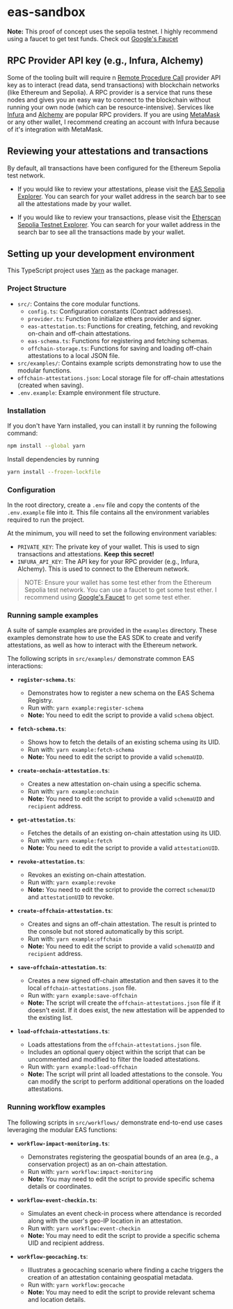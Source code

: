# eas-sandbox

**Note:** This proof of concept uses the sepolia testnet. I highly recommend using a faucet to get test funds. Check out [Google&#39;s Faucet](https://cloud.google.com/application/web3/faucet/ethereum/sepolia)

## RPC Provider API key (e.g., Infura, Alchemy)

Some of the tooling built will require n [Remote Procedure Call](https://www.cyfrin.io/blog/blockchain-rpc-node-guide) provider API key as to interact (read data, send transactions) with blockchain networks (like Ethereum and Sepolia). A RPC provider is a service that runs these nodes and gives you an easy way to connect to the blockchain without running your own node (which can be resource-intensive). Services like [Infura](https://www.infura.io/) and [Alchemy](https://www.alchemy.com/) are popular RPC providers. If you are using [MetaMask](https://metamask.io/) or any other wallet, I recommend creating an account with Infura because of it's integration with MetaMask.

## Reviewing your attestations and transactions

By default, all transactions have been configured for the Ethereum Sepolia test network.

- If you would like to review your attestations, please visit the [EAS Sepolia Explorer](https://sepolia.easscan.io/). You can search for your wallet address in the search bar to see all the attestations made by your wallet.

- If you would like to review your transactions, please visit the [Etherscan Sepolia Testnet Explorer](https://sepolia.etherscan.io/). You can search for your wallet address in the search bar to see all the transactions made by your wallet.

## Setting up your development environment

This TypeScript project uses [Yarn](https://yarnpkg.com/) as the package manager.

### Project Structure

- `src/`: Contains the core modular functions.
  - `config.ts`: Configuration constants (Contract addresses).
  - `provider.ts`: Function to initialize ethers provider and signer.
  - `eas-attestation.ts`: Functions for creating, fetching, and revoking on-chain and off-chain attestations.
  - `eas-schema.ts`: Functions for registering and fetching schemas.
  - `offchain-storage.ts`: Functions for saving and loading off-chain attestations to a local JSON file.
- `src/examples/`: Contains example scripts demonstrating how to use the modular functions.
- `offchain-attestations.json`: Local storage file for off-chain attestations (created when saving).
- `.env.example`: Example environment file structure.

### Installation

If you don&#39;t have Yarn installed, you can install it by running the following command:

```bash
npm install --global yarn
```

Install dependencies by running

```bash
yarn install --frozen-lockfile
```

### Configuration

In the root directory, create a `.env` file and copy the contents of the `.env.example` file into it. This file contains all the environment variables required to run the project.

At the minimum, you will need to set the following environment variables:

- `PRIVATE_KEY`: The private key of your wallet. This is used to sign transactions and attestations. **Keep this secret!**
- `INFURA_API_KEY`: The API key for your RPC provider (e.g., Infura, Alchemy). This is used to connect to the Ethereum network.

> NOTE: Ensure your wallet has some test ether from the Ethereum Sepolia test network. You can use a faucet to get some test ether. I recommend using [Google&#39;s Faucet](https://cloud.google.com/application/web3/faucet/ethereum/sepolia) to get some test ether.

### Running sample examples

A suite of sample examples are provided in the `examples` directory. These examples demonstrate how to use the EAS SDK to create and verify attestations, as well as how to interact with the Ethereum network.

The following scripts in `src/examples/` demonstrate common EAS interactions:

- **`register-schema.ts`**:
  - Demonstrates how to register a new schema on the EAS Schema Registry.
  - Run with: `yarn example:register-schema`
  - **Note:** You need to edit the script to provide a valid `schema` object.

- **`fetch-schema.ts`**:
  - Shows how to fetch the details of an existing schema using its UID.
  - Run with: `yarn example:fetch-schema`
  - **Note:** You need to edit the script to provide a valid `schemaUID`.

- **`create-onchain-attestation.ts`**:
  - Creates a new attestation on-chain using a specific schema.
  - Run with: `yarn example:onchain`
  - **Note:** You need to edit the script to provide a valid `schemaUID` and `recipient` address.

- **`get-attestation.ts`**:
  - Fetches the details of an existing on-chain attestation using its UID.
  - Run with: `yarn example:fetch`
  - **Note:** You need to edit the script to provide a valid `attestationUID`.

- **`revoke-attestation.ts`**:
  - Revokes an existing on-chain attestation.
  - Run with: `yarn example:revoke`
  - **Note:** You need to edit the script to provide the correct `schemaUID` and `attestationUID` to revoke.

- **`create-offchain-attestation.ts`**:
  - Creates and signs an off-chain attestation. The result is printed to the console but not stored automatically by this script.
  - Run with: `yarn example:offchain`
  - **Note:** You need to edit the script to provide a valid `schemaUID` and `recipient` address.

- **`save-offchain-attestation.ts`**:
  - Creates a new signed off-chain attestation and then saves it to the local `offchain-attestations.json` file.
  - Run with: `yarn example:save-offchain`
  - **Note:** The script will create the `offchain-attestations.json` file if it doesn't exist. If it does exist, the new attestation will be appended to the existing list.

- **`load-offchain-attestations.ts`**:
  - Loads attestations from the `offchain-attestations.json` file.
  - Includes an optional query object within the script that can be uncommented and modified to filter the loaded attestations.
  - Run with: `yarn example:load-offchain`
  - **Note:** The script will print all loaded attestations to the console. You can modify the script to perform additional operations on the loaded attestations.

### Running workflow examples

The following scripts in `src/workflows/` demonstrate end-to-end use cases leveraging the modular EAS functions:

- **`workflow-impact-monitoring.ts`**:
  - Demonstrates registering the geospatial bounds of an area (e.g., a conservation project) as an on-chain attestation.
  - Run with: `yarn workflow:impact-monitoring`
  - **Note:** You may need to edit the script to provide specific schema details or coordinates.

- **`workflow-event-checkin.ts`**:
  - Simulates an event check-in process where attendance is recorded along with the user's geo-IP location in an attestation.
  - Run with: `yarn workflow:event-checkin`
  - **Note:** You may need to edit the script to provide a specific schema UID and recipient address.

- **`workflow-geocaching.ts`**:
  - Illustrates a geocaching scenario where finding a cache triggers the creation of an attestation containing geospatial metadata.
  - Run with: `yarn workflow:geocache`
  - **Note:** You may need to edit the script to provide relevant schema and location details.
